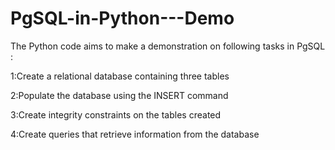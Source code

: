 # PgSQL-in-Python---Demo

The Python code aims to make a demonstration on following tasks in PgSQL :

1:Create a relational database containing three tables

2:Populate the database using the INSERT command

3:Create integrity constraints on the tables created

4:Create queries that retrieve information from the database
